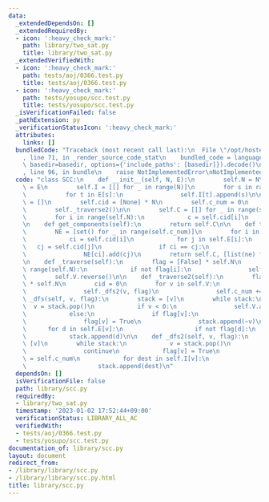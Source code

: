 ```yaml
---
data:
  _extendedDependsOn: []
  _extendedRequiredBy:
  - icon: ':heavy_check_mark:'
    path: library/two_sat.py
    title: library/two_sat.py
  _extendedVerifiedWith:
  - icon: ':heavy_check_mark:'
    path: tests/aoj/0366.test.py
    title: tests/aoj/0366.test.py
  - icon: ':heavy_check_mark:'
    path: tests/yosupo/scc.test.py
    title: tests/yosupo/scc.test.py
  _isVerificationFailed: false
  _pathExtension: py
  _verificationStatusIcon: ':heavy_check_mark:'
  attributes:
    links: []
  bundledCode: "Traceback (most recent call last):\n  File \"/opt/hostedtoolcache/PyPy/3.7.13/x64/site-packages/onlinejudge_verify/documentation/build.py\"\
    , line 71, in _render_source_code_stat\n    bundled_code = language.bundle(stat.path,\
    \ basedir=basedir, options={'include_paths': [basedir]}).decode()\n  File \"/opt/hostedtoolcache/PyPy/3.7.13/x64/site-packages/onlinejudge_verify/languages/python.py\"\
    , line 96, in bundle\n    raise NotImplementedError\nNotImplementedError\n"
  code: "class SCC:\n    def __init__(self, N, E):\n        self.N = N\n        self.E\
    \ = E\n        self.I = [[] for _ in range(N)]\n        for s in range(N):\n \
    \           for t in E[s]:\n                self.I[t].append(s)\n\n        self.V\
    \ = []\n        self.cid = [None] * N\n        self.c_num = 0\n        self._traverse()\n\
    \        self._traverse2()\n\n        self.C = [[] for _ in range(self.c_num)]\n\
    \        for i in range(self.N):\n            c = self.cid[i]\n            self.C[c].append(i)\n\
    \n    def get_components(self):\n        return self.C\n\n    def to_dag(self):\n\
    \        NE = [set() for _ in range(self.c_num)]\n        for i in range(self.N):\n\
    \            ci = self.cid[i]\n            for j in self.E[i]:\n             \
    \   cj = self.cid[j]\n                if ci == cj:\n                    continue\n\
    \                NE[ci].add(cj)\n        return self.C, [list(ne) for ne in NE]\n\
    \n    def _traverse(self):\n        flag = [False] * self.N\n        for i in\
    \ range(self.N):\n            if not flag[i]:\n                self._dfs(i, flag)\n\
    \        self.V.reverse()\n\n    def _traverse2(self):\n        flag = [False]\
    \ * self.N\n        cid = 0\n        for v in self.V:\n            if not flag[v]:\n\
    \                self._dfs2(v, flag)\n                self.c_num += 1\n\n    def\
    \ _dfs(self, v, flag):\n        stack = [v]\n        while stack:\n          \
    \  v = stack.pop()\n            if v < 0:\n                self.V.append(~v)\n\
    \            else:\n                if flag[v]:\n                    continue\n\
    \                flag[v] = True\n                stack.append(~v)\n          \
    \      for d in self.E[v]:\n                    if not flag[d]:\n            \
    \            stack.append(d)\n\n    def _dfs2(self, v, flag):\n        stack =\
    \ [v]\n        while stack:\n            v = stack.pop()\n            if flag[v]:\n\
    \                continue\n            flag[v] = True\n            self.cid[v]\
    \ = self.c_num\n            for dest in self.I[v]:\n                if not flag[dest]:\n\
    \                    stack.append(dest)\n"
  dependsOn: []
  isVerificationFile: false
  path: library/scc.py
  requiredBy:
  - library/two_sat.py
  timestamp: '2023-01-02 17:52:44+09:00'
  verificationStatus: LIBRARY_ALL_AC
  verifiedWith:
  - tests/aoj/0366.test.py
  - tests/yosupo/scc.test.py
documentation_of: library/scc.py
layout: document
redirect_from:
- /library/library/scc.py
- /library/library/scc.py.html
title: library/scc.py
---
```

